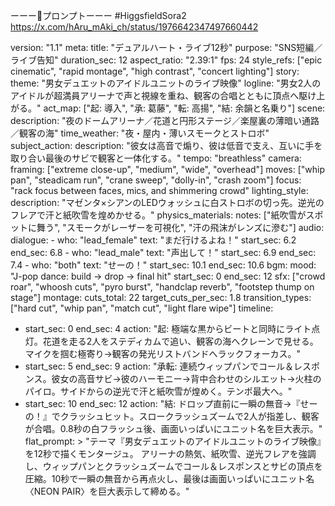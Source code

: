ーーー📒プロンプトーーー
#HiggsfieldSora2
https://x.com/hAru_mAki_ch/status/1976642347497660442

version: "1.1"
meta:
  title: "デュアルハート・ライブ12秒"
  purpose: "SNS短編／ライブ告知"
  duration_sec: 12
  aspect_ratio: "2.39:1"
  fps: 24
  style_refs: ["epic cinematic", "rapid montage", "high contrast", "concert lighting"]
story:
  theme: "男女デュエットのアイドルユニットのライブ映像"
  logline: "男女2人のアイドルが超満員アリーナで声と視線を重ね、観客の合唱とともに頂点へ駆け上がる。"
  act_map: ["起: 導入", "承: 葛藤", "転: 高揚", "結: 余韻と名乗り"]
scene:
  description: "夜のドームアリーナ／花道と円形ステージ／楽屋裏の薄暗い通路／観客の海"
  time_weather: "夜・屋内・薄いスモークとストロボ"
subject_action:
  description: "彼女は高音で煽り、彼は低音で支え、互いに手を取り合い最後のサビで観客と一体化する。"
  tempo: "breathless"
camera:
  framing: ["extreme close-up", "medium", "wide", "overhead"]
  moves: ["whip pan", "steadicam run", "crane sweep", "dolly-in", "crash zoom"]
  focus: "rack focus between faces, mics, and shimmering crowd"
lighting_style:
  description: "マゼンタ×シアンのLEDウォッシュに白ストロボの切っ先。逆光のフレアで汗と紙吹雪を煌めかせる。"
physics_materials:
  notes: ["紙吹雪がスポットに舞う", "スモークがレーザーを可視化", "汗の飛沫がレンズに滲む"]
audio:
  dialogue:
    - who: "lead_female"
      text: "まだ行けるよね！"
      start_sec: 6.2
      end_sec: 6.8
    - who: "lead_male"
      text: "声出して！"
      start_sec: 6.9
      end_sec: 7.4
    - who: "both"
      text: "せーの！"
      start_sec: 10.1
      end_sec: 10.6
  bgm:
    mood: "J-pop dance: build → drop → final hit"
    start_sec: 0
    end_sec: 12
  sfx: ["crowd roar", "whoosh cuts", "pyro burst", "handclap reverb", "footstep thump on stage"]
montage:
  cuts_total: 22
  target_cuts_per_sec: 1.8
  transition_types: ["hard cut", "whip pan", "match cut", "light flare wipe"]
timeline:
  - start_sec: 0
    end_sec: 4
    action: "起: 極端な黒からビートと同時にライト点灯。花道を走る2人をステディカムで追い、観客の海へクレーンで見せる。マイクを掴む極寄り→観客の発光リストバンドへラックフォーカス。"
  - start_sec: 5
    end_sec: 9
    action: "承転: 連続ウィップパンでコール＆レスポンス。彼女の高音サビ→彼のハーモニー→背中合わせのシルエット→火柱のパイロ。サイドからの逆光で汗と紙吹雪が煌めく。テンポ最大へ。"
  - start_sec: 10
    end_sec: 12
    action: "結: ドロップ直前に一瞬の無音→『せーの！』でクラッシュヒット。スロークラッシュズームで2人が指差し、観客が合唱。0.8秒の白フラッシュ後、画面いっぱいにユニット名を巨大表示。"
flat_prompt: >
  "テーマ『男女デュエットのアイドルユニットのライブ映像』を12秒で描くモンタージュ。
  アリーナの熱気、紙吹雪、逆光フレアを強調し、ウィップパンとクラッシュズームでコール＆レスポンスとサビの頂点を圧縮。10秒で一瞬の無音から再点火し、最後は画面いっぱいにユニット名〈NEON PAIR〉を巨大表示して締める。"
